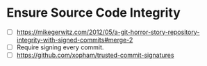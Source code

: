 # Ensure Source Code Integrity
- [ ] https://mikegerwitz.com/2012/05/a-git-horror-story-repository-integrity-with-signed-commits#merge-2
- [ ] Require signing every commit.
- [ ] https://github.com/xopham/trusted-commit-signatures